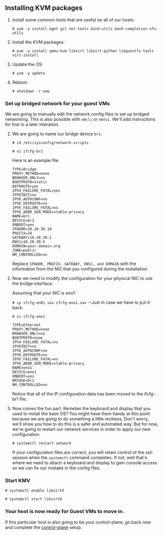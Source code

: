 ## Installing KVM packages
1. Install some common tools that are useful on all of our hosts:

    `# yum -y install wget git net-tools bind-utils bash-completion nfs-utils`

1. Install the KVM packages:

    `# yum -y install qemu-kvm libvirt libvirt-python libguestfs-tools virt-install`

1. Update the OS:

    `# yum -y update`

1. Reboot:

    `# shutdown -r now`

### Set up bridged network for your guest VMs
We are going to manually edit the network config files to set up bridged networking.  This is also possible with `nmcli` or `nmtui`.  We'll add instructions for that in a later interation.

1. We are going to name our bridge device `br1`.

   `# cd /etc/sysconfig/network-scripts`
   
   `# vi ifcfg-br1`

   Here is an example file:
   ```
   TYPE=Bridge
   PROXY_METHOD=none
   BROWSER_ONLY=no
   BOOTPROTO=static
   DEFROUTE=yes
   IPV4_FAILURE_FATAL=yes
   IPV6INIT=no
   IPV6_AUTOCONF=no
   IPV6_DEFROUTE=no
   IPV6_FAILURE_FATAL=no
   IPV6_ADDR_GEN_MODE=stable-privacy
   NAME=br1
   DEVICE=br1
   ONBOOT=yes
   IPADDR=10.20.30.10
   PREFIX=24
   GATEWAY=10.20.30.1
   DNS1=10.20.30.5
   DOMAIN=your.domain.org
   ZONE=public
   NM_CONTROLLED=no
   ```
   Replace `IPADDR, PREFIX, GATEWAY, DNS1, and DOMAIN` with the information from the NIC that you configured during the installation.

1. Now we need to modify the configuration for your physical NIC to use the bridge interface.

   Assuming that your NIC is eno1:

   `# cp ifcfg-en01 sav.ifcfg-eno1.sav` --Just in case we have to put it back.

   `# vi ifcfg-eno1`
   ```
   TYPE=Ethernet
   PROXY_METHOD=none
   BROWSER_ONLY=no
   BOOTPROTO=none
   IPV4_FAILURE_FATAL=no
   IPV6INIT=no
   IPV6_AUTOCONF=no
   IPV6_DEFROUTE=no
   IPV6_FAILURE_FATAL=no
   IPV6_ADDR_GEN_MODE=stable-privacy
   NAME=eno1
   DEVICE=eno1
   ONBOOT=yes
   BRIDGE=br1
   NM_CONTROLLED=no
   ```
   Notice that all of the IP configuration data has been moved to the ifcfg-br1 file.

1. Now comes the fun part.  Remeber the keyboard and display that you used to install the base OS?  You might have them handy at this point because we are going to do something a little reckless.  Don't worry, we'll show you how to do this is a safer and automated way.  But for now, we're going to restart our network services in order to apply our new configuration.

   `# systemctl restart network`

   If your configuration files are correct, you will retain control of the ssh session when the `systemctl` command completes.  If not, well that's where we need to attach a keyboard and display to gain console access so we can fix our mistake in the config files.

### Start KMV
`# systemctl enable libvirtd`

`# systemctl start libvirtd`

### Your host is now ready for Guest VMs to move in.

If this particular host is also going to be your control-plane, go back now and complete the [control-plane](../Control_Plane/README.md) setup.
